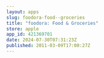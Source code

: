 ```yaml
---
layout: apps
slug: foodora-food--groceries
title: "foodora: Food & Groceries"
store: apple
app_id: 421369701
date: 2024-07-30T07:31:23Z
published: 2011-03-09T17:00:27Z
---
```

